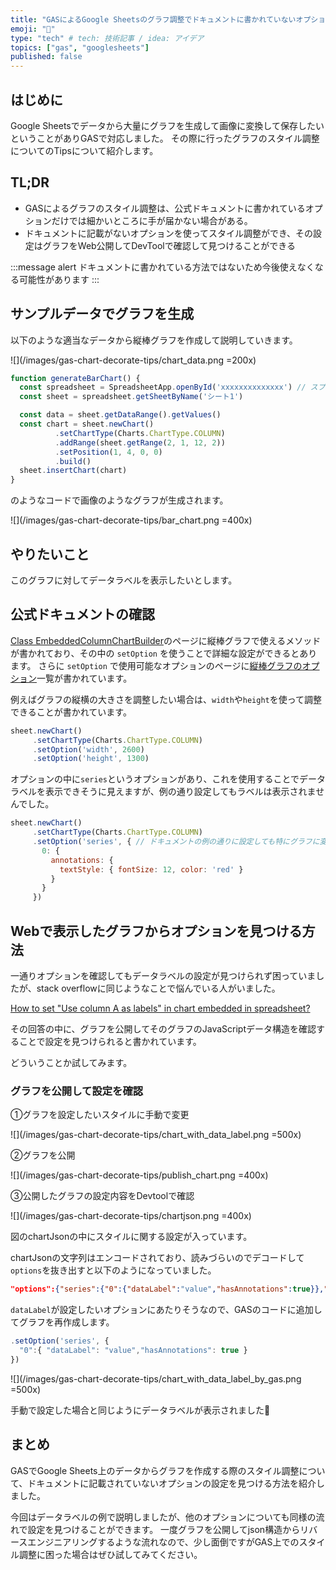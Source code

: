 ```yaml
---
title: "GASによるGoogle Sheetsのグラフ調整でドキュメントに書かれていないオプションを見つける方法"
emoji: "🐙"
type: "tech" # tech: 技術記事 / idea: アイデア
topics: ["gas", "googlesheets"]
published: false
---
```


## はじめに
Google Sheetsでデータから大量にグラフを生成して画像に変換して保存したいということがありGASで対応しました。
その際に行ったグラフのスタイル調整についてのTipsについて紹介します。

## TL;DR
- GASによるグラフのスタイル調整は、公式ドキュメントに書かれているオプションだけでは細かいところに手が届かない場合がある。
- ドキュメントに記載がないオプションを使ってスタイル調整ができ、その設定はグラフをWeb公開してDevToolで確認して見つけることができる

:::message alert
ドキュメントに書かれている方法ではないため今後使えなくなる可能性があります
:::

## サンプルデータでグラフを生成
以下のような適当なデータから縦棒グラフを作成して説明していきます。

![](/images/gas-chart-decorate-tips/chart_data.png =200x)


```js
function generateBarChart() {
  const spreadsheet = SpreadsheetApp.openById('xxxxxxxxxxxxxx') // スプレッドシートIDは実際のIDに置き換える
  const sheet = spreadsheet.getSheetByName('シート1')

  const data = sheet.getDataRange().getValues()
  const chart = sheet.newChart()
          .setChartType(Charts.ChartType.COLUMN)
          .addRange(sheet.getRange(2, 1, 12, 2))
          .setPosition(1, 4, 0, 0)
          .build()
  sheet.insertChart(chart)
}
```

のようなコードで画像のようなグラフが生成されます。

![](/images/gas-chart-decorate-tips/bar_chart.png =400x)



## やりたいこと
このグラフに対してデータラベルを表示したいとします。


## 公式ドキュメントの確認

[Class EmbeddedColumnChartBuilder](https://developers.google.com/apps-script/reference/spreadsheet/embedded-column-chart-builder?hl=ja)のページに縦棒グラフで使えるメソッドが書かれており、その中の `setOption` を使うことで詳細な設定ができるとあります。
さらに `setOption` で使用可能なオプションのページに[縦棒グラフのオプション](https://developers.google.com/apps-script/chart-configuration-options?hl=ja#column-config-options)一覧が書かれています。

例えばグラフの縦横の大きさを調整したい場合は、`width`や`height`を使って調整できることが書かれています。

```js
sheet.newChart()
     .setChartType(Charts.ChartType.COLUMN)
     .setOption('width', 2600)
     .setOption('height', 1300)
```

オプションの中に`series`というオプションがあり、これを使用することでデータラベルを表示できそうに見えますが、例の通り設定してもラベルは表示されませんでした。

```js
sheet.newChart()
     .setChartType(Charts.ChartType.COLUMN)
     .setOption('series', { // ドキュメントの例の通りに設定しても特にグラフに変化はない
       0: {
         annotations: {
           textStyle: { fontSize: 12, color: 'red' }
         }
       }
     })
```

## Webで表示したグラフからオプションを見つける方法
一通りオプションを確認してもデータラベルの設定が見つけられず困っていましたが、stack overflowに同じようなことで悩んでいる人がいました。

[How to set "Use column A as labels" in chart embedded in spreadsheet?](https://stackoverflow.com/questions/13594839/how-to-set-use-column-a-as-labels-in-chart-embedded-in-spreadsheet?noredirect=1&lq=1)

その回答の中に、グラフを公開してそのグラフのJavaScriptデータ構造を確認することで設定を見つけられると書かれています。

どういうことか試してみます。

### グラフを公開して設定を確認
①グラフを設定したいスタイルに手動で変更

![](/images/gas-chart-decorate-tips/chart_with_data_label.png =500x)

②グラフを公開

![](/images/gas-chart-decorate-tips/publish_chart.png =400x)

③公開したグラフの設定内容をDevtoolで確認

![](/images/gas-chart-decorate-tips/chartjson.png =400x)

図のchartJsonの中にスタイルに関する設定が入っています。

chartJsonの文字列はエンコードされており、読みづらいのでデコードして`options`を抜き出すと以下のようになっていました。

```json
"options":{"series":{"0":{"dataLabel":"value","hasAnnotations":true}},"useFirstColumnAsDomain":true,"width":600,"height":371}
```

`dataLabel`が設定したいオプションにあたりそうなので、GASのコードに追加してグラフを再作成します。

```js
.setOption('series', {
  "0":{ "dataLabel": "value","hasAnnotations": true }
})
```


![](/images/gas-chart-decorate-tips/chart_with_data_label_by_gas.png =500x)

手動で設定した場合と同じようにデータラベルが表示されました🎉


## まとめ
GASでGoogle Sheets上のデータからグラフを作成する際のスタイル調整について、ドキュメントに記載されていないオプションの設定を見つける方法を紹介しました。

今回はデータラベルの例で説明しましたが、他のオプションについても同様の流れで設定を見つけることができます。
一度グラフを公開してjson構造からリバースエンジニアリングするような流れなので、少し面倒ですがGAS上でのスタイル調整に困った場合はぜひ試してみてください。
